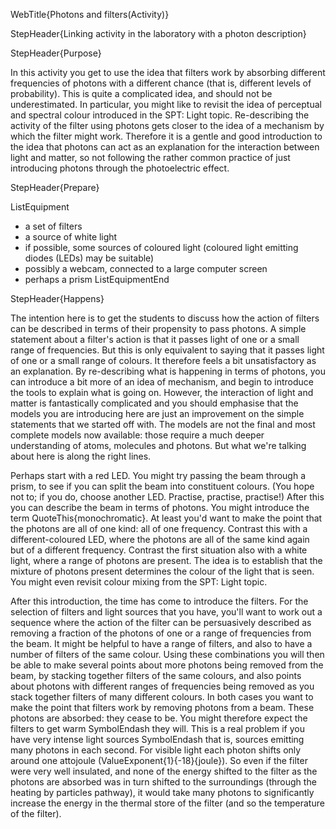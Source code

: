 WebTitle{Photons and filters(Activity)}

StepHeader{Linking activity in the laboratory with a photon description}

StepHeader{Purpose}

In this activity you get to use the idea that filters work by absorbing different frequencies of photons with a different chance (that is, different levels of probability). This is quite a complicated idea, and should not be underestimated. In particular, you might like to revisit the idea of perceptual and spectral colour introduced in the SPT: Light topic. Re-describing the activity of the filter using photons gets closer to the idea of a mechanism by which the filter might work. Therefore it is a gentle and good introduction to the idea that photons can act as an explanation for the interaction between light and matter, so not following the rather common practice of just introducing photons through the photoelectric effect.

StepHeader{Prepare}

ListEquipment
- a set of filters
- a source of white light
- if possible, some sources of coloured light (coloured light emitting diodes (LEDs) may be suitable)
- possibly a webcam, connected to a large computer screen
- perhaps a prism
ListEquipmentEnd

StepHeader{Happens}

The intention here is to get the students to discuss how the action of filters can be described in terms of their propensity to pass photons. A simple statement about a filter's action is that it passes light of one or a small range of frequencies. But this is only equivalent to saying that it passes light of one or a small range of colours. It therefore feels a bit unsatisfactory as an explanation. By re-describing what is happening in terms of photons, you can introduce a bit more of an idea of mechanism, and begin to introduce the tools to explain what is going on. However, the interaction of light and matter is fantastically complicated and you should emphasise that the models you are introducing here are just an improvement on the simple statements that we started off with. The models are not the final and most complete models now available: those require a much deeper understanding of atoms, molecules and photons. But what we're talking about here is along the right lines.

Perhaps start with a red LED. You might try passing the beam through a prism, to see if you can split the beam into constituent colours. (You hope not to; if you do, choose another LED. Practise, practise, practise!) After this you can describe the beam in terms of photons. You might introduce the term QuoteThis{monochromatic}. At least you'd want to make the point that the photons are all of one kind: all of one frequency. Contrast this with a different-coloured LED, where the photons are all of the same kind again but of a different frequency. Contrast the first situation also with a white light, where a range of photons are present. The idea is to establish that the mixture of photons present determines the colour of the light that is seen. You might even revisit colour mixing from the SPT: Light topic.

After this introduction, the time has come to introduce the filters. For the selection of filters and light sources that you have, you'll want to work out a sequence where the action of the filter can be persuasively described as removing a fraction of the photons of one or a range of frequencies from the beam. It might be helpful to have a range of filters, and also to have a number of filters of the same colour. Using these combinations you will then be able to make several points about more photons being removed from the beam, by stacking together filters of the same colours, and also points about photons with different ranges of frequencies being removed as you stack together filters of many different colours. In both cases you want to make the point that filters work by removing photons from a beam. These photons are absorbed: they cease to be. You might therefore expect the filters to get warm SymbolEndash they will. This is a real problem if you have very intense light sources SymbolEndash that is, sources emitting many photons in each second. For visible light each photon shifts only around one attojoule (ValueExponent{1}{-18}{joule}). So even if the filter were very well insulated, and none of the energy shifted to the filter as the photons are absorbed was in turn shifted to the surroundings (through the heating by particles pathway), it would take many photons to significantly increase the energy in the thermal store of the filter (and so the temperature of the filter).

